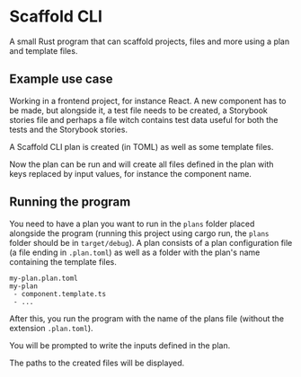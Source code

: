 # Scaffold CLI

A small Rust program that can scaffold projects, files and more using a plan and template files.

## Example use case

Working in a frontend project, for instance React.
A new component has to be made, but alongside it, a test file needs to be created, a Storybook stories file and perhaps a file witch contains test data useful for both the tests and the Storybook stories.

A Scaffold CLI plan is created (in TOML) as well as some template files.

Now the plan can be run and will create all files defined in the plan with keys replaced by input values, for instance the component name.

## Running the program

You need to have a plan you want to run in the `plans` folder placed alongside the program (running this project using cargo run, the `plans` folder should be in `target/debug`).
A plan consists of a plan configuration file (a file ending in `.plan.toml`) as well as a folder with the plan's name containing the template files.

```
my-plan.plan.toml
my-plan
 - component.template.ts
 - ...
```

After this, you run the program with the name of the plans file (without the extension `.plan.toml`).

You will be prompted to write the inputs defined in the plan.

The paths to the created files will be displayed.
